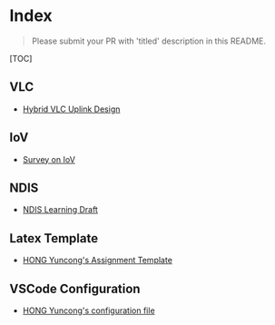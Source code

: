 # Index

> Please submit your PR with 'titled' description in this README.

[TOC]

## VLC
- [Hybrid VLC Uplink Design](./VLC/Hybrid_VLC_Uplink.md)


## IoV
- [Survey on IoV](./IoV/InternetOfVehicles.md)


## NDIS
- [NDIS Learning Draft](./NDIS_here.md)


## Latex Template
- [HONG Yuncong's Assignment Template](./Latex/assignment_template.tex)


## VSCode Configuration
- [HONG Yuncong's configuration file](./vscode_ychong/settings.json)